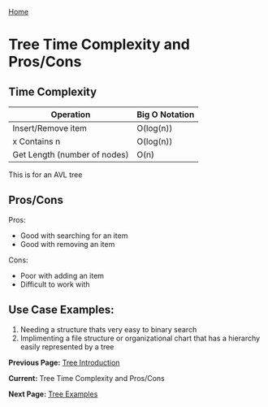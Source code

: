 [Home](../README.md)

# Tree Time Complexity and Pros/Cons
## Time Complexity

| Operation                            | Big O Notation |
|--------------------------------------|----------------|
| Insert/Remove item                   | O(log(n))      |
| x Contains n                         | O(log(n))      |
| Get Length (number of nodes)         | O(n)           |

This is for an AVL tree

## Pros/Cons
Pros:
* Good with searching for an item
* Good with removing an item

Cons:
* Poor with adding an item
* Difficult to work with

## Use Case Examples:
1. Needing a structure thats very easy to binary search
2. Implimenting a file structure or organizational chart that has a hierarchy easily represented by a tree

**Previous Page:** [Tree Introduction](./introduction.md)

**Current:** Tree Time Complexity and Pros/Cons 

**Next Page:** [Tree Examples](./examples.md)
